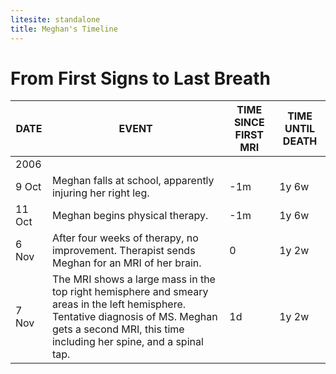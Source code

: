 ```yaml
---
litesite: standalone
title: Meghan's Timeline
---
```


# From First Signs to Last Breath

| DATE | EVENT | TIME SINCE FIRST MRI | TIME UNTIL DEATH |
|------|------------------------|------|------|
| 2006 | | | |
| 9 Oct | Meghan falls at school, apparently injuring her right leg. | -1m | 1y 6w |
| 11 Oct | Meghan begins physical therapy. | -1m | 1y 6w |
| 6 Nov | After four weeks of therapy, no improvement. Therapist sends Meghan for an MRI of her brain. | 0 | 1y 2w |
| 7 Nov | The MRI shows a large mass in the top right hemisphere and smeary areas in the left hemisphere. Tentative diagnosis of MS. Meghan gets a second MRI, this time including her spine, and a spinal tap. | 1d | 1y 2w |

